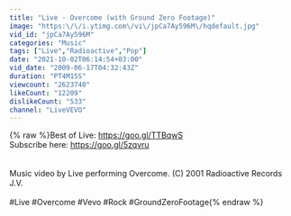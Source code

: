 ```yaml
---
title: "Live - Overcome (with Ground Zero Footage)"
image: "https:\/\/i.ytimg.com\/vi\/jpCa7Ay596M\/hqdefault.jpg"
vid_id: "jpCa7Ay596M"
categories: "Music"
tags: ["Live","Radioactive","Pop"]
date: "2021-10-02T06:14:54+03:00"
vid_date: "2009-06-17T04:32:43Z"
duration: "PT4M15S"
viewcount: "2623740"
likeCount: "12209"
dislikeCount: "533"
channel: "LiveVEVO"
---
```

{% raw %}Best of Live: <a rel="nofollow" target="blank" href="https://goo.gl/TTBqwS">https://goo.gl/TTBqwS</a><br />Subscribe here: <a rel="nofollow" target="blank" href="https://goo.gl/5zqvru">https://goo.gl/5zqvru</a><br /><br /><br />Music video by Live performing Overcome. (C) 2001 Radioactive Records J.V.<br /><br />#Live #Overcome #Vevo #Rock #GroundZeroFootage{% endraw %}
